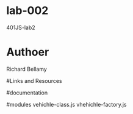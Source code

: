 # lab-002
401JS-lab2

# Authoer
Richard Bellamy

#Links and Resources

#documentation

#modules
vehichle-class.js
vhehichle-factory.js


